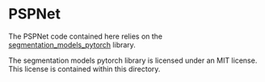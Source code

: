 # PSPNet

The PSPNet code contained here relies on the [segmentation_models_pytorch](https://github.com/qubvel/segmentation_models.pytorch) library.

The segmentation models pytorch library is licensed under an MIT license. This license is contained within this directory.
